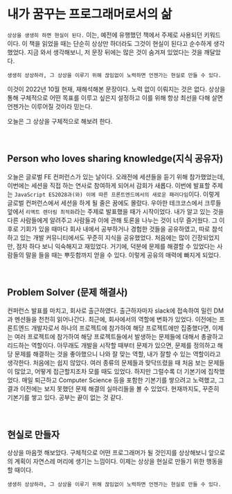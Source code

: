 # 내가 꿈꾸는 프로그래머로서의 삶

`상상을 생생히 하면 현실이 된다.`
이는, 예전에 유행했던 책에서 주제로 사용되던 키워드이다. 이 책을 읽었을 때는 단순히 상상만 하더라도 그것이 현실이 된다고 순수하게 생각했었다. 지금 와서 생각해보니, 저 문장 뒤에는 많은 것이 숨겨져 있었다는 것을 깨달았다.

`생생히 상상하라, 그 상상을 이루기 위해 끊임없이 노력하면 언젠가는 현실로 만들 수 있다.`

이것이 2022년 10월 현재, 재해석해본 문장이다. 노력 없이 이뤄지는 것은 없다. 상상을 통해 구체적으로 어떤 목표를 이루고 싶은지 설정하고 이를 위해 항상 최선을 다해 살면 언젠가는 이루어질 것이라 믿는다.

오늘은 그 상상을 구체적으로 해보려 한다.

<br>

## Person who loves sharing knowledge(지식 공유자)

오늘은 글로벌 FE 컨퍼런스가 있는 날이다. 오래전에 세션들을 듣기 위해 참가했었는데, 이번에는 세션을 직접 하는 연사로 참여하게 되어서 감회가 새롭다. 이번에 발표할 주제는 `JavaScript ES2028과(와) 이에 따른 프론트엔드에서의 새로운 패러다임`이다. 이렇게 글로벌 컨퍼런스에서 세션을 하게 될 줄은 꿈에도 몰랐다. 우아한 테크코스에서 크루들 앞에서 `리액트 렌더링 최적화`라는 주제로 발표했을 때가 시작이었다. 내가 알고 있는 것을 다른 사람들에게 알려주고 사람들과 이에 관해 토론을 나누는 것이 너무 즐거웠다. 그 이후로 기회가 있을 때마다 회사 내에서 공부하거나 경험한 것들을 공유하였고, 따로 참석하고 있는 개발 커뮤니티에서도 꾸준히 지식을 공유했었다. 처음에는 많이 긴장되었지만, 점차 하다 보니 익숙해지고 재밌었다. 거기에, 덕분에 문제를 해결할 수 있었다는 사람들의 말을 들을 때는 뿌듯함까지 얻을 수 있다. 이렇게 공유의 매력에 빠지게 되었다.

<br>

## Problem Solver (문제 해결사)

컨퍼런스 발표를 마치고, 회사로 출근하였다. 출근하자마자 slack에 접속하여 밀린 DM과 멘션들을 천천히 읽어나간다. 최근에, 회사에서의 역할에 변화가 있었다. 이전에는 프론트엔드 개발자로서 하나의 프로젝트에 참가하여 해당 프로젝트에만 집중했다면, 이제는 여러 프로젝트에 참가하여 해당 프로젝트들에서 발생하는 문제들에 대해서 총괄하고 리드하는 역할이다. 아무래도 개발을 시작할 때부터 문제가 있으면, 문제를 정의하고 해당 문제를 해결하는 것을 좋아했으니 나와 잘 맞는 역할, 내가 잘할 수 있는 역할이라고 생각한다. 처음에는 쉽지 않았다. 여러 종류의 문제들과 맞닥뜨렸을 때 처음 보는 문제들이 많았고, 어떻게 접근할지조차 모를 때도 있었다. 하지만 그럴수록 더 기본기에 집착했었다. 매일 퇴근하고 Computer Science 등을 포함한 기본기를 쌓으려고 노력했고, 그 결과 이전에는 보지 못했던 문제 해결의 실마리들을 볼 수 있었다. 현재까지도, 꾸준히 기본기를 쌓고 있다. 공부는 끝이 없는 것 같다.

<br>

## 현실로 만들자

상상을 마음껏 해보았다. 구체적으로 어떤 프로그래머가 될 것인지를 상상해보니 앞으로의 계획이 자연스레 머리에 생기는 느낌이다.
이제는 상상을 현실로 만들기 위한 행동을 할 때이다.

`생생히 상상하라, 그 상상을 이루기 위해 끊임없이 노력하면 언젠가는 현실로 만들 수 있다.`
